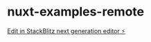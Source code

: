 # nuxt-examples-remote

[Edit in StackBlitz next generation editor ⚡️](https://stackblitz.com/~/github.com/PNP-cpp/nuxt-examples-remote)